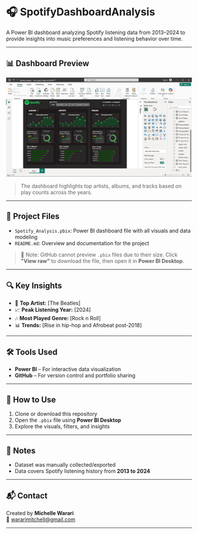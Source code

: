 # 🎧 SpotifyDashboardAnalysis

A Power BI dashboard analyzing Spotify listening data from 2013–2024 to provide insights into music preferences and listening behavior over time.

---

## 📊 Dashboard Preview

![Dashboard Screenshot](images/Spotify-Dashboard.PNG)

> The dashboard highlights top artists, albums, and tracks based on play counts across the years.

---

## 📁 Project Files

- `Spotify_Analysis.pbix`: Power BI dashboard file with all visuals and data modeling
- `README.md`: Overview and documentation for the project
> 📌 Note: GitHub cannot preview `.pbix` files due to their size. Click **"View raw"** to download the file, then open it in **Power BI Desktop**.

---

## 🔍 Key Insights

- 🎤 **Top Artist:** [The Beatles]
- 📈 **Peak Listening Year:** [2024]
- 🎶 **Most Played Genre:** [Rock n Roll]
- 📊 **Trends:** [Rise in hip-hop and Afrobeat post-2018]


---

## 🛠 Tools Used

- **Power BI** – For interactive data visualization
- **GitHub** – For version control and portfolio sharing

---

## 🚀 How to Use

1. Clone or download this repository
2. Open the `.pbix` file using **Power BI Desktop**
3. Explore the visuals, filters, and insights

---

## 📌 Notes

- Dataset was manually collected/exported
- Data covers Spotify listening history from **2013 to 2024**

---

## 📬 Contact

Created by **Michelle Warari**  
📧 wararimitchell@gmail.com  

---
